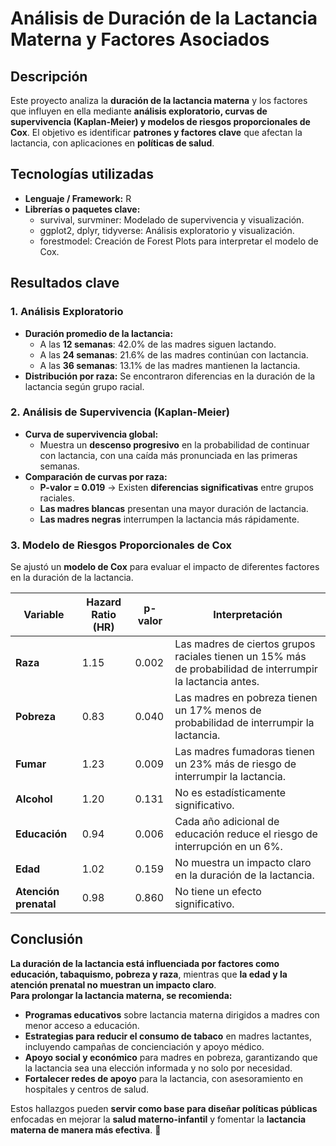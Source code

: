 # Análisis de Duración de la Lactancia Materna y Factores Asociados

## Descripción  
Este proyecto analiza la **duración de la lactancia materna** y los factores que influyen en ella mediante **análisis exploratorio, curvas de supervivencia (Kaplan-Meier) y modelos de riesgos proporcionales de Cox**. El objetivo es identificar **patrones y factores clave** que afectan la lactancia, con aplicaciones en **políticas de salud**.

## Tecnologías utilizadas  
- **Lenguaje / Framework:** R  
- **Librerías o paquetes clave:**  
  - survival, survminer: Modelado de supervivencia y visualización.  
  - ggplot2, dplyr, tidyverse: Análisis exploratorio y visualización.  
  - forestmodel: Creación de Forest Plots para interpretar el modelo de Cox.  

## Resultados clave  

### **1. Análisis Exploratorio**  
- **Duración promedio de la lactancia:**  
  - A las **12 semanas**: 42.0% de las madres siguen lactando.  
  - A las **24 semanas**: 21.6% de las madres continúan con lactancia.  
  - A las **36 semanas**: 13.1% de las madres mantienen la lactancia.  
- **Distribución por raza:** Se encontraron diferencias en la duración de la lactancia según grupo racial.  

### **2. Análisis de Supervivencia (Kaplan-Meier)**  
- **Curva de supervivencia global:**  
  - Muestra un **descenso progresivo** en la probabilidad de continuar con lactancia, con una caída más pronunciada en las primeras semanas.  
- **Comparación de curvas por raza:**  
  - **P-valor = 0.019** → Existen **diferencias significativas** entre grupos raciales.  
  - **Las madres blancas** presentan una mayor duración de lactancia.  
  - **Las madres negras** interrumpen la lactancia más rápidamente.  

### **3. Modelo de Riesgos Proporcionales de Cox**  
Se ajustó un **modelo de Cox** para evaluar el impacto de diferentes factores en la duración de la lactancia.

| Variable   | Hazard Ratio (HR) | p-valor | Interpretación  |
|------------|------------------|--------|----------------|
| **Raza**   | 1.15             | 0.002  | Las madres de ciertos grupos raciales tienen un 15% más de probabilidad de interrumpir la lactancia antes. |
| **Pobreza** | 0.83             | 0.040  | Las madres en pobreza tienen un 17% menos de probabilidad de interrumpir la lactancia. |
| **Fumar**   | 1.23             | 0.009  | Las madres fumadoras tienen un 23% más de riesgo de interrumpir la lactancia. |
| **Alcohol** | 1.20             | 0.131  | No es estadísticamente significativo. |
| **Educación** | 0.94           | 0.006  | Cada año adicional de educación reduce el riesgo de interrupción en un 6%. |
| **Edad**    | 1.02             | 0.159  | No muestra un impacto claro en la duración de la lactancia. |
| **Atención prenatal** | 0.98    | 0.860  | No tiene un efecto significativo. |

## Conclusión  
 **La duración de la lactancia está influenciada por factores como educación, tabaquismo, pobreza y raza**, mientras que **la edad y la atención prenatal no muestran un impacto claro**.  
 **Para prolongar la lactancia materna, se recomienda:**  
- **Programas educativos** sobre lactancia materna dirigidos a madres con menor acceso a educación.  
- **Estrategias para reducir el consumo de tabaco** en madres lactantes, incluyendo campañas de concienciación y apoyo médico.  
- **Apoyo social y económico** para madres en pobreza, garantizando que la lactancia sea una elección informada y no solo por necesidad.  
- **Fortalecer redes de apoyo** para la lactancia, con asesoramiento en hospitales y centros de salud.  

Estos hallazgos pueden **servir como base para diseñar políticas públicas** enfocadas en mejorar la **salud materno-infantil** y fomentar la **lactancia materna de manera más efectiva**. 🚀
